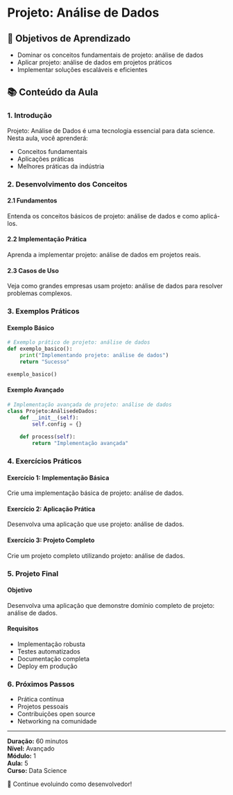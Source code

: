 # Projeto: Análise de Dados

## 🎯 Objetivos de Aprendizado
- Dominar os conceitos fundamentais de projeto: análise de dados
- Aplicar projeto: análise de dados em projetos práticos
- Implementar soluções escaláveis e eficientes

## 📚 Conteúdo da Aula

### 1. Introdução
Projeto: Análise de Dados é uma tecnologia essencial para data science. Nesta aula, você aprenderá:

- Conceitos fundamentais
- Aplicações práticas
- Melhores práticas da indústria

### 2. Desenvolvimento dos Conceitos

#### 2.1 Fundamentos
Entenda os conceitos básicos de projeto: análise de dados e como aplicá-los.

#### 2.2 Implementação Prática
Aprenda a implementar projeto: análise de dados em projetos reais.

#### 2.3 Casos de Uso
Veja como grandes empresas usam projeto: análise de dados para resolver problemas complexos.

### 3. Exemplos Práticos

#### Exemplo Básico
```python
# Exemplo prático de projeto: análise de dados
def exemplo_basico():
    print("Implementando projeto: análise de dados")
    return "Sucesso"

exemplo_basico()
```

#### Exemplo Avançado
```python
# Implementação avançada de projeto: análise de dados
class Projeto:AnálisedeDados:
    def __init__(self):
        self.config = {}
    
    def process(self):
        return "Implementação avançada"
```

### 4. Exercícios Práticos

#### Exercício 1: Implementação Básica
Crie uma implementação básica de projeto: análise de dados.

#### Exercício 2: Aplicação Prática
Desenvolva uma aplicação que use projeto: análise de dados.

#### Exercício 3: Projeto Completo
Crie um projeto completo utilizando projeto: análise de dados.

### 5. Projeto Final

#### Objetivo
Desenvolva uma aplicação que demonstre domínio completo de projeto: análise de dados.

#### Requisitos
- Implementação robusta
- Testes automatizados
- Documentação completa
- Deploy em produção

### 6. Próximos Passos

- Prática contínua
- Projetos pessoais
- Contribuições open source
- Networking na comunidade

---

**Duração:** 60 minutos  
**Nível:** Avançado  
**Módulo:** 1  
**Aula:** 5  
**Curso:** Data Science

🎉 Continue evoluindo como desenvolvedor!
